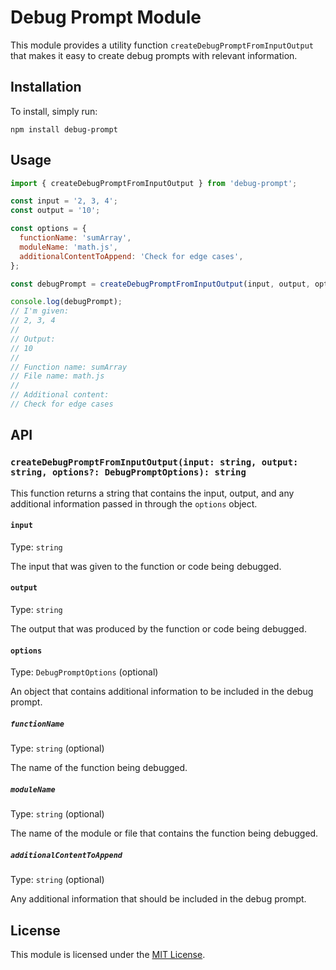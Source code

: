 # Debug Prompt Module

This module provides a utility function `createDebugPromptFromInputOutput` that makes it easy to create debug prompts with relevant information. 

## Installation

To install, simply run:

```
npm install debug-prompt
```

## Usage

```javascript
import { createDebugPromptFromInputOutput } from 'debug-prompt';

const input = '2, 3, 4';
const output = '10';

const options = {
  functionName: 'sumArray',
  moduleName: 'math.js',
  additionalContentToAppend: 'Check for edge cases',
};

const debugPrompt = createDebugPromptFromInputOutput(input, output, options);

console.log(debugPrompt);
// I'm given:
// 2, 3, 4
//
// Output:
// 10
//
// Function name: sumArray
// File name: math.js
//
// Additional content:
// Check for edge cases
```

## API

### `createDebugPromptFromInputOutput(input: string, output: string, options?: DebugPromptOptions): string`

This function returns a string that contains the input, output, and any additional information passed in through the `options` object. 

#### `input`

Type: `string`

The input that was given to the function or code being debugged.

#### `output`

Type: `string`

The output that was produced by the function or code being debugged.

#### `options`

Type: `DebugPromptOptions` (optional)

An object that contains additional information to be included in the debug prompt. 

##### `functionName`

Type: `string` (optional)

The name of the function being debugged.

##### `moduleName`

Type: `string` (optional)

The name of the module or file that contains the function being debugged.

##### `additionalContentToAppend`

Type: `string` (optional)

Any additional information that should be included in the debug prompt. 

## License

This module is licensed under the [MIT License](https://opensource.org/licenses/MIT).